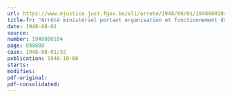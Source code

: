 ```yaml
---
url: https://www.ejustice.just.fgov.be/eli/arrete/1948/08/01/1948080104/justel
title-fr: "Arrêté ministériel portant organisation et fonctionnement du Service social"
date: 1948-08-01
source:
number: 1948080104
page: 888888
case: 1948-08-01/32
publication: 1948-10-08
starts:
modifies:
pdf-original:
pdf-consolidated:
---
```


